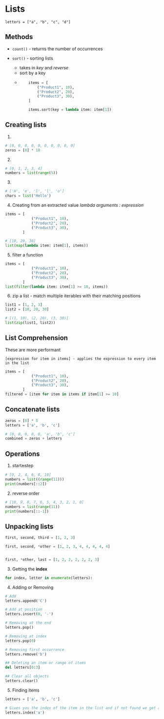 # Lists

`letters = ["a", "b", "c", "d"]`

## Methods

- `count()` - returns the number of occurrences
- `sort()` - sorting lists

  - takes in _key_ and _reverse_
  - sort by a key
  - ```python
        items = [
            ("Product1", 10),
            ("Product2", 20),
            ("Product3", 30),
        ]

        items.sort(key = lambda item: item[1])
    ```

## Creating lists

1.

```python
# [0, 0, 0, 0, 0, 0, 0, 0, 0, 0]
zeros = [0] * 10
```

2.

```python
# [0, 1, 2, 3, 4]
numbers = list(range(5))
```

3.

```python
# ['H', 'e', 'l', 'l', 'o']
chars = list('Hello')
```

4. Creating from an extracted value
   _lambda arguments : expression_

```python
items = [
            ("Product1", 10),
            ("Product2", 20),
            ("Product3", 30),
        ]

# [10, 20, 30]
list(map(lambda item: item[1], items))
```

5. filter a function

```python
items = [
            ("Product1", 10),
            ("Product2", 20),
            ("Product3", 30),
        ]
list(filter(lambda item: item[1] >= 10, items))
```

6. zip a list - match multiple iterables with their matching positions

```python
list1 = [1, 2, 3]
list2 = [10, 20, 30]

# [(1, 10), (2, 20), (3, 30)]
list(zip(list1, list2))
```

## List Comprehension

These are more performant

`[expression for item in items] - applies the expression to every item in the list`

```python
items = [
            ("Product1", 10),
            ("Product2", 20),
            ("Product3", 30),
        ]
filtered = [item for item in items if item[1] >= 10]
```

## Concatenate lists

```python
zeros = [0] * 5
letters = ['a', 'b', 'c']

# [0, 0, 0, 0, 0, 'a', 'b', 'c']
combined = zeros + letters
```

## Operations

1. start:end:step

```python
# [0, 2, 4, 6, 8, 10]
numbers = list((range(11)))
print(numbers[::2])
```

2. reverse order

```python
# [10, 9, 8, 7, 6, 5, 4, 3, 2, 1, 0]
numbers = list(range(11))
print(numbers[::-1])
```

## Unpacking lists

```python
first, second, third = [1, 2, 3]

first, second, *other = [1, 2, 3, 4, 4, 4, 4, 4]


first, *other, last = [1, 2, 2, 2, 2, 2, 3]
```

3. Getting the **index**

```python
for index, letter in enumerate(letters):
```

4. Adding or Removing

```python
# Add
letters.append('C')

# Add at position
letters.insert(0, '-')

# Removing at the end
letters.pop()

# Removing at index
letters.pop(0)

# Removing first occurrence
letters.remove('b')

## Deleting an item or range of items
del letters[0:3]

## Clear all objects
letters.clear()
```

5. Finding items

```python
letters = ['a', 'b', 'c']

# Gives you the index of the item in the list and if not found we get an error
letters.index('a')
```
